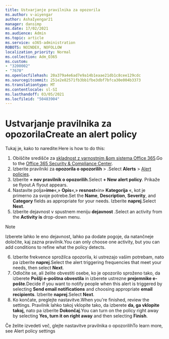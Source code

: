 ```yaml
---
title: Ustvarjanje pravilnika za opozorila
ms.author: v-aiyengar
author: AshaIyengar21
manager: dansimp
ms.date: 17/02/2021
ms.audience: Admin
ms.topic: article
ms.service: o365-administration
ROBOTS: NOINDEX, NOFOLLOW
localization_priority: Normal
ms.collection: Adm_O365
ms.custom:
- "3200002"
- "7670"
ms.openlocfilehash: 20a379a4e6ad7e9a14b1eaae21db1c8cee129cdc
ms.sourcegitcommit: 251e2e82571fb3bb1fbe3dbf7bfca30e004b3373
ms.translationtype: MT
ms.contentlocale: sl-SI
ms.lasthandoff: 03/05/2021
ms.locfileid: "50483904"
---
```

# <a name="create-an-alert-policy"></a><span data-ttu-id="4d8e4-102">Ustvarjanje pravilnika za opozorila</span><span class="sxs-lookup"><span data-stu-id="4d8e4-102">Create an alert policy</span></span>

<span data-ttu-id="4d8e4-103">Tukaj je, kako to naredite:</span><span class="sxs-lookup"><span data-stu-id="4d8e4-103">Here is how to do this:</span></span>

1. <span data-ttu-id="4d8e4-104">Obiščite središče za [skladnost z varnostnim &om sistema Office 365](https://go.microsoft.com/fwlink/p/?linkid=2077143).</span><span class="sxs-lookup"><span data-stu-id="4d8e4-104">Go to the [Office 365 Security & Compliance Center](https://go.microsoft.com/fwlink/p/?linkid=2077143).</span></span>
1. <span data-ttu-id="4d8e4-105">Izberite pravilniki za **opozorila o opozorilih**  >  [](https://go.microsoft.com/fwlink/?linkid=2103208).</span><span class="sxs-lookup"><span data-stu-id="4d8e4-105">Select **Alerts** > [Alert policies](https://go.microsoft.com/fwlink/?linkid=2103208).</span></span>
1. <span data-ttu-id="4d8e4-106">Izberite **+ nov pravilnik o opozorilih**.</span><span class="sxs-lookup"><span data-stu-id="4d8e4-106">Select **+ New alert policy**.</span></span> <span data-ttu-id="4d8e4-107">Prikaže se flyout.</span><span class="sxs-lookup"><span data-stu-id="4d8e4-107">A flyout appears.</span></span>
1. <span data-ttu-id="4d8e4-108">Nastavite polja»**ime**«,» **Opis**«,» **resnost**«in» **Kategorija** «, kot je primerno za svoje potrebe.</span><span class="sxs-lookup"><span data-stu-id="4d8e4-108">Set the **Name**, **Description**, **Severity**, and **Category** fields as appropriate for your needs.</span></span> <span data-ttu-id="4d8e4-109">Izberite **naprej**.</span><span class="sxs-lookup"><span data-stu-id="4d8e4-109">Select **Next**.</span></span>
1. <span data-ttu-id="4d8e4-110">Izberite dejavnost v spustnem meniju **dejavnost** .</span><span class="sxs-lookup"><span data-stu-id="4d8e4-110">Select an activity from the **Activity is** drop-down menu.</span></span>
> [!NOTE]
>  <span data-ttu-id="4d8e4-111">Izberete lahko le eno dejavnost, lahko pa dodate pogoje, da natančneje določite, kaj zazna pravilnik.</span><span class="sxs-lookup"><span data-stu-id="4d8e4-111">You can only choose one activity, but you can add conditions to refine what the policy detects.</span></span>
6. <span data-ttu-id="4d8e4-112">Izberite frekvence sprožilca opozorila, ki ustrezajo vašim potrebam, nato pa izberite **naprej**.</span><span class="sxs-lookup"><span data-stu-id="4d8e4-112">Select the alert triggering frequencies that meet your needs, then select **Next**.</span></span>
7. <span data-ttu-id="4d8e4-113">Odločite se, ali želite obvestiti osebe, ko je opozorilo sproženo tako, da izberete **Pošlji e-poštna obvestila** in izberete ustrezne **prejemnike e-pošte**.</span><span class="sxs-lookup"><span data-stu-id="4d8e4-113">Decide if you want to notify people when this alert is triggered by selecting **Send email notifications** and choosing appropriate **email recipients**.</span></span> <span data-ttu-id="4d8e4-114">Izberite **naprej**.</span><span class="sxs-lookup"><span data-stu-id="4d8e4-114">Select **Next**.</span></span>
8. <span data-ttu-id="4d8e4-115">Ko končate, preglejte nastavitve.</span><span class="sxs-lookup"><span data-stu-id="4d8e4-115">When you're finished, review the settings.</span></span> <span data-ttu-id="4d8e4-116">Pravilnik lahko takoj vklopite tako, da izberete **da, ga vklopite takoj,** nato pa izberite **Dokončaj**.</span><span class="sxs-lookup"><span data-stu-id="4d8e4-116">You can turn on the policy right away by selecting **Yes, turn it on right away** and then selecting **Finish**.</span></span>

<span data-ttu-id="4d8e4-117">Če želite izvedeti več, glejte nastavitve pravilnika o opozorilih</span><span class="sxs-lookup"><span data-stu-id="4d8e4-117">To learn more, see Alert policy settings</span></span>


